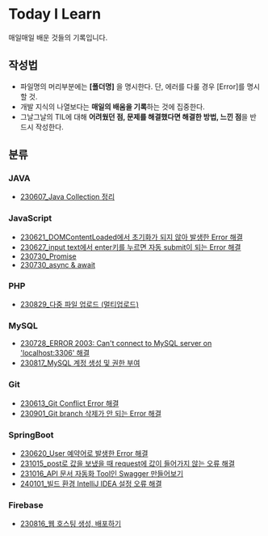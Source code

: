 # Today I Learn
매일매일 배운 것들의 기록입니다.

## 작성법
- 파일명의 머리부분에는 **[폴더명]** 을 명시한다. 단, 에러를 다룰 경우 [Error]를 명시할 것.
- 개발 지식의 나열보다는 **매일의 배움을 기록**하는 것에 집중한다.
- 그날그날의 TIL에 대해 **어려웠던 점, 문제를 해결했다면 해결한 방법, 느낀 점**을 반드시 작성한다.

## 분류

### JAVA
- [230607_Java Collection 정리](https://github.com/haeunNoh06/TIL/blob/main/JAVA/%5BJAVA%5D%20Collection.md)


### JavaScript
- [230621_DOMContentLoaded에서 초기화가 되지 않아 발생한 Error 해결](https://github.com/haeunNoh06/TIL/blob/main/JavaScript/%5Berror%5DCannot%20read%20properties%20of%20null%20(reading%20'addEventListener').md)
- [230627_input text에서 enter키를 누르면 자동 submit이 되는 Error 해결](https://github.com/haeunNoh06/TIL/blob/main/JavaScript/%5BError%5Denter%ED%82%A4%EB%A5%BC%20%EB%88%84%EB%A5%B4%EB%A9%B4%20%EC%9E%90%EB%8F%99%20submit%EB%90%98%EB%8A%94%20%EC%97%90%EB%9F%AC.md)
- [230730_Promise](https://github.com/haeunNoh06/TIL/blob/main/JavaScript/%5BJavaScript%5D%20Promise.md)
- [230730_async & await](https://github.com/haeunNoh06/TIL/blob/main/JavaScript/%5BJavaScript%5D%20async%20%26%20await.md)

### PHP
- [230829_다중 파일 업로드 (멀티업로드)](https://github.com/haeunNoh06/TIL/blob/main/PHP/%5BPHP%5D%20%EB%8B%A4%EC%A4%91%20%ED%8C%8C%EC%9D%BC%20%EB%82%B4%20%EC%BB%B4%ED%93%A8%ED%84%B0%EC%97%90%20%EC%97%85%EB%A1%9C%EB%93%9C%ED%95%98%EA%B8%B0.md)

### MySQL
- [230728_ERROR 2003: Can't connect to MySQL server on 'localhost:3306' 해결](https://github.com/haeunNoh06/TIL/blob/main/DataBase/MySQL/%5Berror%5D%20Can't%20connect%20to%20MySQL%20server%20on.md)
- [230817_MySQL 계정 생성 및 권한 부여](https://github.com/haeunNoh06/TIL/blob/main/DataBase/MySQL/%5BMySQL%5D%20mysql%20%EA%B3%84%EC%A0%95%20%EC%83%9D%EC%84%B1%20%EB%B0%8F%20%EA%B6%8C%ED%95%9C%20%EB%B6%80%EC%97%AC.md)

### Git
- [230613_Git Conflict Error 해결](https://github.com/haeunNoh06/TIL/blob/main/Git/%5Bgit%5D%20Conflict%20Error.md)
- [230901_Git branch 삭제가 안 되는 Error 해결](https://github.com/haeunNoh06/TIL/blob/main/Git/%5Berror%5D%20git%20branch%EA%B0%80%20%EC%82%AD%EC%A0%9C%EB%90%98%EC%A7%80%20%EC%95%8A%EC%9D%84%20%EB%95%8C.md)

### SpringBoot
- [230620_User 예약어로 발생한 Error 해결](https://github.com/haeunNoh06/TIL/blob/main/SpringBoot/%5Berror%5D%20org.h2.jdbc.JdbcSQLSyntaxErrorException.md)
- [231015_post로 값을 보냈을 때 request에 값이 들어가지 않는 오류 해결](https://github.com/haeunNoh06/TIL/blob/main/SpringBoot/%5Berror%5D%20post%EB%A1%9C%20%EA%B0%92%EC%9D%84%20%EB%B3%B4%EB%83%88%EC%9D%84%20%EB%95%8C%20request%EC%97%90%20%EA%B0%92%EC%9D%B4%20%EB%93%A4%EC%96%B4%EA%B0%80%EC%A7%80%20%EC%95%8A%EB%8A%94%20%EC%98%A4%EB%A5%98.md)
- [231016_API 문서 자동화 Tool인 Swagger 만들어보기](https://github.com/haeunNoh06/TIL/blob/main/SpringBoot/%5BSpringBoot%5D%20API%20%EB%AC%B8%EC%84%9C%20%EC%9E%90%EB%8F%99%ED%99%94%20Tool%EC%9D%B8%20Swagger%20%EB%A7%8C%EB%93%A4%EC%96%B4%EB%B3%B4%EA%B8%B0.md)
- [240101_빌드 환경 IntelliJ IDEA 설정 오류 해결](https://github.com/haeunNoh06/TIL/blob/main/SpringBoot/%5Berror%5D%EB%B9%8C%EB%93%9C%20%ED%99%98%EA%B2%BD%20IntelliJ%20IDEA%20%EC%84%A4%EC%A0%95%20%EC%98%A4%EB%A5%98.md)


### Firebase
- [230816_웹 호스팅 생성, 배포하기](https://github.com/haeunNoh06/TIL/blob/main/Firebase/%5BFirebase%5D%20%EC%9B%B9%20%ED%98%B8%EC%8A%A4%ED%8C%85%20%EC%83%9D%EC%84%B1%2C%20%EB%B0%B0%ED%8F%AC%ED%95%98%EA%B8%B0.md)